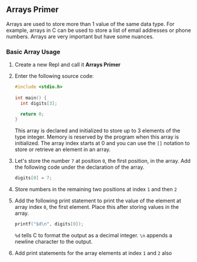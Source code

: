 ## Arrays Primer

Arrays are used to store more than 1 value of the same data type. For example, arrays in C can be used to store a list of email addresses or phone numbers. Arrays are very important but have some nuances.
### Basic Array Usage

1. Create a new Repl and call it **Arrays Primer**

1. Enter the following source code:

    ```C
    #include <stdio.h>
        
    int main() {
      int digits[3];

      return 0;
    }
    ```
    This array is declared and initialized to store up to 3 elements of the type integer. Memory is reserved by the program when this array is initialized.
    The array index starts at 0 and you can use the `[]` notation to store or retrieve an element in an array.

1. Let's store the number `7` at position `0`, the first position, in the array. Add the following code under the declaration of the array.

    ```C
    digits[0] = 7;
    ```

1. Store numbers in the remaining two positions at index `1` and then `2`

1. Add the following print statement to print the value of the element at array index `0`, the first element. Place this after storing values in the array.

      ```C
      printf("$d\n", digits[0]);
      ```
      `%d` tells C to format the output as a decimal integer. `\n` appends a newline character to the output.

1. Add print statements for the array elements at index `1` and `2` also
